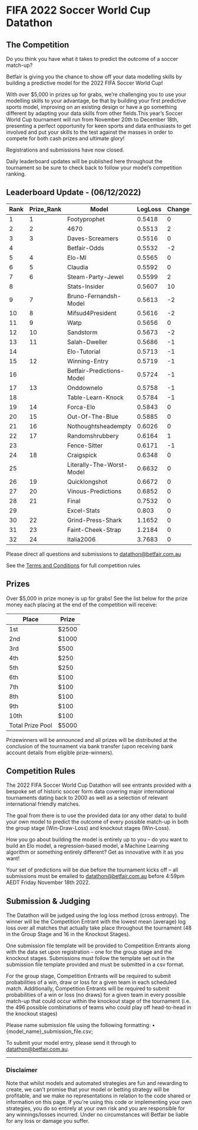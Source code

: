 # FIFA 2022 Soccer World Cup Datathon

## The Competition

Do you think you have what it takes to predict the outcome of a soccer match-up?

Betfair is giving you the chance to show off your data modelling skills by building a predictive model for the 2022 FIFA Soccer World Cup!

With over $5,000 in prizes up for grabs, we’re challenging you to use your modelling skills to your advantage, be that by building your first predictive sports model, improving on an existing design or have a go something different by adapting your data skills from other fields.This year’s Soccer World Cup tournament will run from November 20th to December 18th, presenting a perfect opportunity for keen sports and data enthusiasts to get involved and put your skills to the test against the masses in order to compete for both cash prizes and ultimate glory!

Registrations and submissions have now closed. 

Daily leaderboard updates will be published here throughout the tournament so be sure to check back to follow your model’s competition ranking.

## Leaderboard Update - (06/12/2022)

| Rank | Prize_Rank | Model | LogLoss | Change
---|---|---|---|---
1 | 1 | Footyprophet | 0.5418 | 0
2 | 2 | 4670 | 0.5513 | 2
3 | 3 | Daves-Screamers | 0.5516 | 0
4 |  | Betfair-Odds | 0.5532 | -2
5 | 4 | Elo-Ml | 0.5565 | 0
6 | 5 | Claudia | 0.5592 | 0
7 | 6 | Steam-Party-Jewel | 0.5599 | 2
8 |  | Stats-Insider | 0.5607 | 10
9 | 7 | Bruno-Fernandsh-Model | 0.5613 | -2
10 | 8 | Mifsud4President | 0.5616 | -2
11 | 9 | Watp | 0.5656 | 0
12 | 10 | Sandstorm | 0.5673 | -2
13 | 11 | Salah-Dweller | 0.5686 | -1
14 |  | Elo-Tutorial | 0.5713 | -1
15 | 12 | Winning-Entry | 0.5719 | -1
16 |  | Betfair-Predictions-Model | 0.5724 | -1
17 | 13 | Onddownelo | 0.5758 | -1
18 |  | Table-Learn-Knock | 0.5784 | -1
19 | 14 | Forca-Elo | 0.5843 | 0
20 | 15 | Out-Of-The-Blue | 0.5885 | 0
21 | 16 | Nothoughtsheadempty | 0.6026 | 0
22 | 17 | Randomshrubbery | 0.6164 | 1
23 |  | Fence-Sitter | 0.6171 | -1
24 | 18 | Craigspick | 0.6348 | 0
25 |  | Literally-The-Worst-Model | 0.6632 | 0
26 | 19 | Quicklongshot | 0.6672 | 0
27 | 20 | Vinous-Predictions | 0.6852 | 0
28 | 21 | Final | 0.7532 | 0
29 |  | Excel-Stats | 0.803 | 0
30 | 22 | Grind-Press-Shark | 1.1652 | 0
31 | 23 | Faint-Cheek-Strap | 1.2184 | 0
32 | 24 | Italia2006 | 3.7683 | 0

Please direct all questions and submissions to [datathon@betfair.com.au](mailto:datathon@betfair.com.au)

See the [Terms and Conditions](/modelling/assets/Betfair_TCs_2022_Datathon.pdf) for full competition rules


## Prizes

Over $5,000 in prize money is up for grabs!
See the list below for the prize money each placing at the end of the competition will receive:

| Place | Prize
---|---
1st | $2500
2nd | $1000
3rd | $500
4th | $250
5th | $250
6th | $100
7th | $100
8th | $100
9th | $100
10th | $100
Total Prize Pool | $5000

Prizewinners will be announced and all prizes will be distributed at the conclusion of the tournament via bank transfer (upon receiving bank account details from eligible prize-winners).

## Competition Rules

The 2022 FIFA Soccer World Cup Datathon will see entrants provided with a bespoke set of historic soccer form data covering major international tournaments dating back to 2000 as well as a selection of relevant international friendly matches.

The goal from there is to use the provided data (or any other data) to build your own model to predict the outcome of every possible match-up in both the group stage (Win-Draw-Loss) and knockout stages (Win-Loss).

How you go about building the model is entirely up to you – do you want to build an Elo model, a regression-based model, a Machine Learning algorithm or something entirely different? Get as innovative with it as you want!

Your set of predictions will be due before the tournament kicks off – all submissions must be emailed to [datathon@betfair.com.au](mailto:datathon@betfair.com.au) before 4:59pm AEDT Friday November 18th 2022.

## Submission & Judging

The Datathon will be judged using the log loss method (cross entropy). The winner will be the Competition Entrant with the lowest mean (average) log loss over all matches that actually take place throughout the tournament (48 in the Group Stage and 16 in the Knockout Stages).

One submission file template will be provided to Competition Entrants along with the data set upon registration – one for the group stage and the knockout stages. Submissions must follow the template set out in the submission file template provided and must be submitted in a csv format.

For the group stage, Competition Entrants will be required to submit probabilities of a win, draw or loss for a given team in each scheduled match.
Additionally, Competition Entrants will be required to submit probabilities of a win or loss (no draws) for a given team in every possible match-up that could occur within the knockout stage of the tournament (i.e. the 496 possible combinations of teams who could play off head-to-head in the knockout stages)

Please name submission file using the following formatting:
•	{model_name}_submission_file.csv; 

To submit your model entry, please send it through to [datathon@betfair.com.au](mailto:datathon@betfair.com.au).

--- 
### Disclaimer

Note that whilst models and automated strategies are fun and rewarding to create, we can't promise that your model or betting strategy will be profitable, and we make no representations in relation to the code shared or information on this page. If you're using this code or implementing your own strategies, you do so entirely at your own risk and you are responsible for any winnings/losses incurred. Under no circumstances will Betfair be liable for any loss or damage you suffer.